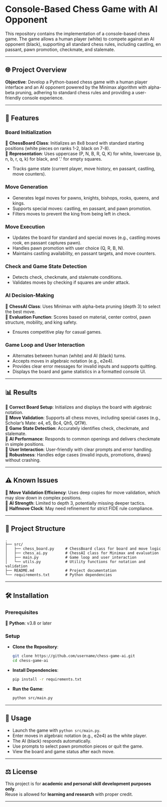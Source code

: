 # Console-Based Chess Game with AI Opponent

This repository contains the implementation of a console-based chess game. The game allows a human player (white) to compete against an AI opponent (black), supporting all standard chess rules, including castling, en passant, pawn promotion, checkmate, and stalemate.

---

## 🌐 Project Overview

**Objective**: Develop a Python-based chess game with a human player interface and an AI opponent powered by the Minimax algorithm with alpha-beta pruning, adhering to standard chess rules and providing a user-friendly console experience.

---

## 🌟 Features

### Board Initialization

🔹 **ChessBoard Class**: Initializes an 8x8 board with standard starting positions (white pieces on ranks 1-2, black on 7-8).\
🔹 **Representation**: Uses uppercase (P, N, B, R, Q, K) for white, lowercase (p, n, b, r, q, k) for black, and '.' for empty squares.

- Tracks game state (current player, move history, en passant, castling, move counters).

### Move Generation

- Generates legal moves for pawns, knights, bishops, rooks, queens, and kings.
- Supports special moves: castling, en passant, and pawn promotion.
- Filters moves to prevent the king from being left in check.

### Move Execution

- Updates the board for standard and special moves (e.g., castling moves rook, en passant captures pawn).
- Handles pawn promotion with user choice (Q, R, B, N).
- Maintains castling availability, en passant targets, and move counters.

### Check and Game State Detection

- Detects check, checkmate, and stalemate conditions.
- Validates moves by checking if squares are under attack.

### AI Decision-Making

🔹 **ChessAI Class**: Uses Minimax with alpha-beta pruning (depth 3) to select the best move.\
🔹 **Evaluation Function**: Scores based on material, center control, pawn structure, mobility, and king safety.

- Ensures competitive play for casual games.

### Game Loop and User Interaction

- Alternates between human (white) and AI (black) turns.
- Accepts moves in algebraic notation (e.g., e2e4).
- Provides clear error messages for invalid inputs and supports quitting.
- Displays the board and game statistics in a formatted console UI.

---

## 📊 Results

🔹 **Correct Board Setup**: Initializes and displays the board with algebraic notation.\
🔹 **Move Validation**: Supports all chess moves, including special cases (e.g., Scholar’s Mate: e4, e5, Bc4, Qh5, Qf7#).\
🔹 **Game State Detection**: Accurately identifies check, checkmate, and stalemate.\
🔹 **AI Performance**: Responds to common openings and delivers checkmate in simple positions.\
🔹 **User Interaction**: User-friendly with clear prompts and error handling.\
🔹 **Robustness**: Handles edge cases (invalid inputs, promotions, draws) without crashing.

---

## ⚠️ Known Issues

🔹 **Move Validation Efficiency**: Uses deep copies for move validation, which may slow down in complex positions.\
🔹 **AI Strength**: Limited to depth 3, potentially missing deeper tactics.\
🔹 **Halfmove Clock**: May need refinement for strict FIDE rule compliance.

---

## 📁 Project Structure

```plaintext
.
├── src/
│   ├── chess_board.py     # ChessBoard class for board and move logic
│   ├── chess_ai.py        # ChessAI class for Minimax and evaluation
│   ├── main.py            # Game loop and user interaction
│   └── utils.py           # Utility functions for notation and validation
├── README.md              # Project documentation
└── requirements.txt       # Python dependencies
```

---

## 🛠️ Installation

### Prerequisites

🔹 **Python**: v3.8 or later

### Setup

- **Clone the Repository**:

  ```bash
  git clone https://github.com/username/chess-game-ai.git
  cd chess-game-ai
  ```

- **Install Dependencies**:

  ```bash
  pip install -r requirements.txt
  ```

- **Run the Game**:

  ```bash
  python src/main.py
  ```

---

## 📖 Usage

- Launch the game with `python src/main.py`.
- Enter moves in algebraic notation (e.g., e2e4) as the white player.
- The AI (black) responds automatically.
- Use prompts to select pawn promotion pieces or quit the game.
- View the board and game status after each move.

---

## ⚖️ License
This project is for **academic and personal skill development purposes only**.  
Reuse is allowed for **learning and research** with proper credit.

---
